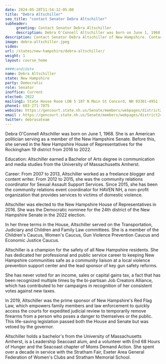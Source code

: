 ```yaml
---
date: 2024-05-28T11:54:12-05:00
title: "Debra Altschiller"
seo_title: "contact Senator Debra Altschiller"
subheader:
     greeting: Contact Senator Debra Altschiller
     description: Debra O'Connell Altschiller was born on June 1, 1968. She is an American politician serving as a member of the New Hampshire Senate. Before this, she served in the New Hampshire House of Representatives for the Rockingham 19 district from 2016 to 2022.
description: Contact Senator Debra Altschiller of New Hampshire. Contact information for Debra Altschiller includes email address, phone number, and mailing address.
image: debra-altschiller.jpeg
video:
url: /states/new-hampshire/debra-altschiller/
weight: 1
layout: course_home

####candidate
name: Debra Altschiller
state: New Hampshire
party: Democratic
role: Senator
inoffice: Current
elected: 2022
mailing1: State House Room LOB 5 107 N Main St Concord, NH 03301-4951
phone1: 603-271-7875
website: https://gencourt.state.nh.us/Senate/members/webpages/district24.aspx/
email : https://gencourt.state.nh.us/Senate/members/webpages/district24.aspx/
twitter: debrasateam
---
```

Debra O'Connell Altschiller was born on June 1, 1968. She is an American politician serving as a member of the New Hampshire Senate. Before this, she served in the New Hampshire House of Representatives for the Rockingham 19 district from 2016 to 2022.

Education:
Altschiller earned a Bachelor of Arts degree in communication and media studies from the University of Massachusetts Amherst.

Career:
From 2007 to 2013, Altschiller worked as a freelance blogger and content writer. From 2012 to 2015, she was the community relations coordinator for Sexual Assault Support Services. Since 2015, she has been the community relations event coordinator for HAVEN NH, a non-profit organization that provides services to victims of domestic violence.

Altschiller was elected to the New Hampshire House of Representatives in 2016. She was the Democratic nominee for the 24th district of the New Hampshire Senate in the 2022 election.

In her three terms in the House, Altschiller served on the Transportation, Judiciary and Children and Family Law committees. She is a member of the Children's Caucus, Women's Caucus, Gun Violence Prevention Caucus and Economic Justice Caucus.

Altschiller is a champion for the safety of all New Hampshire residents. She has dedicated her professional and public service career to keeping New Hampshire communities safe as a community liaison at a local violence prevention support center and the lead sponsor of key gun safety reforms.

She has never voted for an income, sales or capital gains tax, a fact that has been recognized multiple times by the bi-partisan Job Creators Alliance, which has contributed to her campaigns in recognition of her consistent votes against new taxes.

In 2019, Altschiller was the prime sponsor of New Hampshire's Red Flag Law, which empowers family members and law enforcement to quickly access the courts for expedited judicial review to temporarily remove firearms from a person who poses a danger to themselves or the public. This life-saving legislation passed both the House and Senate but was vetoed by the governor.

Altschiller holds a bachelor's from the University of Massachusetts Amherst, is a Leadership Seacoast alum, and a volunteer with End 68 Hours of Hunger and the Seacoast chapter of Moms Demand Action. She spent over a decade in service with the Stratham Fair, Exeter Area General Federation of Women's Clubs and Stratham Memorial School.
